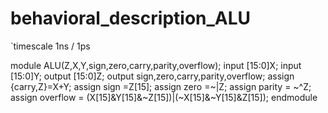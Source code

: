 # behavioral_description_ALU

`timescale 1ns / 1ps

module ALU(Z,X,Y,sign,zero,carry,parity,overflow);
input [15:0]X;
input [15:0]Y;
output [15:0]Z;
output sign,zero,carry,parity,overflow;
assign {carry,Z}=X+Y;
assign sign =Z[15];
assign zero =~|Z;
assign parity = ~^Z;
assign overflow = (X[15]&Y[15]&~Z[15])|(~X[15]&~Y[15]&Z[15]);
endmodule
